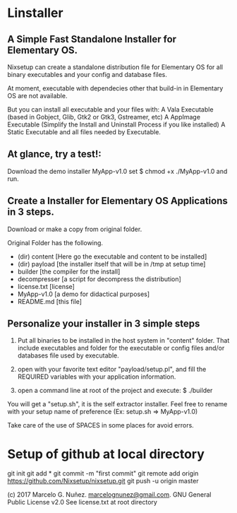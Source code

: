 
Linstaller
=================================

A Simple Fast Standalone Installer for Elementary OS.
-----------------------------------------------------

Nixsetup can create a standalone distribution file
for Elementary OS for all binary executables and your
config and database files.

At moment, executable with dependecies other that build-in
in Elementary OS are not available.

But you can install all executable and your files with:
A Vala Executable (based in Gobject, Glib, Gtk2 or Gtk3, Gstreamer, etc)
A AppImage Executable (Simplify the Install and Uninstall Process if you like installed)
A Static Executable and all files needed by Executable.


At glance, try a test!:
---------------------------
Download the demo installer MyApp-v1.0
set
$ chmod +x ./MyApp-v1.0
and run.


Create a Installer for Elementary OS Applications in 3 steps.
---------------------------------------------------------------

Download or make a copy from original folder.

Original Folder has the following.
- (dir) content     [Here go the executable and content to be installed]
- (dir) payload     [the installer itself that will be in /tmp at setup time]
- builder           [the compiler for the install]
- decompresser      [a script for decompress the distribution]
- license.txt           [license]
- MyApp-v1.0        [a demo for didactical purposes]
- README.md         [this file]


Personalize your installer in 3 simple steps
-----------------------------------------------
1) Put all binaries to be installed in the host system
in "content" folder. That include executables and folder for the executable
or config files and/or databases file used by executable.

2) open with your favorite text editor "payload/setup.pl", and fill
the REQUIRED variables with your application information.

3) open a command line at root of the project and execute:
$ ./builder

You will get a "setup.sh", it is the self extractor installer.
Feel free to rename with your setup name of preference
(Ex: setup.sh => MyApp-v1.0)

Take care of the use of SPACES in some places for avoid errors.







Setup of github at local directory
=========================================

git init
git add *
git commit -m "first commit"
git remote add origin https://github.com/Nixsetup/nixsetup.git
git push -u origin master




(c) 2017 Marcelo G. Nuñez. <marcelognunez@gmail.com>. GNU General Public License v2.0
See license.txt at root directory

